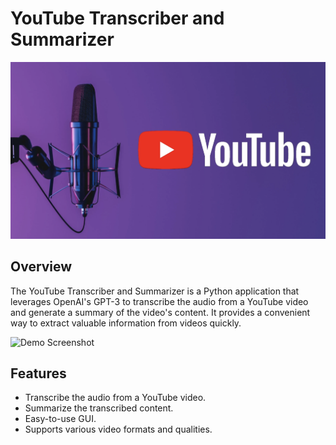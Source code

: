 # YouTube Transcriber and Summarizer

![YouTube Transcriber and Summarizer Logo](static/logo.png)

## Overview

The YouTube Transcriber and Summarizer is a Python application that leverages OpenAI's GPT-3 to transcribe the audio from a YouTube video and generate a summary of the video's content. It provides a convenient way to extract valuable information from videos quickly.

![Demo Screenshot](static/demo.png)

## Features

- Transcribe the audio from a YouTube video.
- Summarize the transcribed content.
- Easy-to-use GUI.
- Supports various video formats and qualities.


